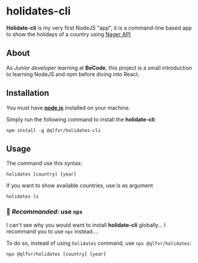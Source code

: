 # holidates-cli


**Holidate-cli** is my very first NodeJS "app", it is a command-line based app to show the holidays of a country using [Nager API](https://date.nager.at/Api)

## About

As *Junior developer* learning at  **BeCode**, this project is a small introduction to learning NodeJS and npm before diving into React. 

## Installation

You must have [**node.js**](https://nodejs.org/en/) installed on your machine.

Simply run the following command to install the **holidate-cli**:

	npm install -g @qlfvr/holidates-cli

## Usage

The command use this syntax:

    holidates [country] [year]

If you want to show available  countries, use ls as argument

    holidates ls
    
### 🎉 _Recommanded:_ use `npx`

I can't see why you would want to install **holidate-cli** globally... I recommand you to use `npx` instead....

To do so, instead of using `holidates` command, use `npx @qlfvr/holidates`:

	npx @qlfvr/holidates [country] [year]



